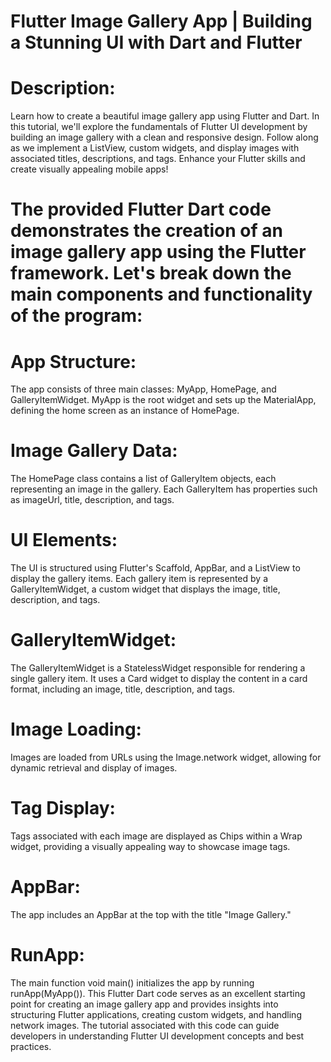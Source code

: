 # Flutter Image Gallery App | Building a Stunning UI with Dart and Flutter

# Description:
Learn how to create a beautiful image gallery app using Flutter and Dart. In this tutorial, we'll explore the fundamentals of Flutter UI development by building an image gallery with a clean and responsive design. Follow along as we implement a ListView, custom widgets, and display images with associated titles, descriptions, and tags. Enhance your Flutter skills and create visually appealing mobile apps!

# The provided Flutter Dart code demonstrates the creation of an image gallery app using the Flutter framework. Let's break down the main components and functionality of the program:

# App Structure:

The app consists of three main classes: MyApp, HomePage, and GalleryItemWidget.
MyApp is the root widget and sets up the MaterialApp, defining the home screen as an instance of HomePage.
# Image Gallery Data:

The HomePage class contains a list of GalleryItem objects, each representing an image in the gallery.
Each GalleryItem has properties such as imageUrl, title, description, and tags.
# UI Elements:

The UI is structured using Flutter's Scaffold, AppBar, and a ListView to display the gallery items.
Each gallery item is represented by a GalleryItemWidget, a custom widget that displays the image, title, description, and tags.
# GalleryItemWidget:

The GalleryItemWidget is a StatelessWidget responsible for rendering a single gallery item.
It uses a Card widget to display the content in a card format, including an image, title, description, and tags.
# Image Loading:

Images are loaded from URLs using the Image.network widget, allowing for dynamic retrieval and display of images.
# Tag Display:

Tags associated with each image are displayed as Chips within a Wrap widget, providing a visually appealing way to showcase image tags.
# AppBar:

The app includes an AppBar at the top with the title "Image Gallery."
# RunApp:

The main function void main() initializes the app by running runApp(MyApp()).
This Flutter Dart code serves as an excellent starting point for creating an image gallery app and provides insights into structuring Flutter applications, creating custom widgets, and handling network images. The tutorial associated with this code can guide developers in understanding Flutter UI development concepts and best practices.
